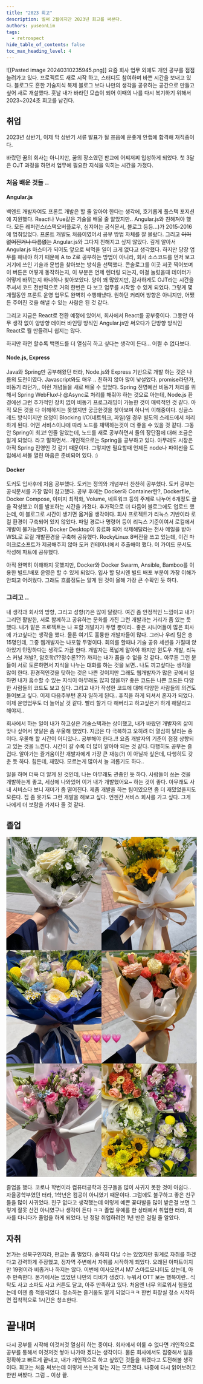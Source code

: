 ```yaml
---
title: "2023 회고"
description: 벌써 2월이지만 2023년 회고를 써본다.
authors: yuseonLim
tags:
  - retrospect
hide_table_of_contents: false
toc_max_heading_level: 4
---
```

![[Pasted image 20240310235945.png]]
요즘 회사 업무 외에도 개인 공부를 점점 늘려가고 있다. 프로젝트도 새로 시작 하고, 스터디도 참여하며
바쁜 시간을 보내고 있다. 블로그도 흔한 기술지식 복제 블로그 보다 나만의 생각을 공유하는 공간으로 만들고 싶어
새로 개설했다. 훗날 내가 바라던 모습이 되어 이때의 나를 다시 복기하기 위해서 2023~2024초 회고를 남긴다.

<!-- truncate -->

## 취업

2023년 상반기, 이제 막 상반기 서류 발표가 될 쯔음에 운좋게 안랩에 합격해 재직중이다.

바랐던 꿈의 회사는 아니지만, 꿈의 장소였던 판교에 어찌저찌 입성하게 되었다. 첫 3달은 OJT 과정을 하면서
업무에 필요한 지식을 익히는 시간을 가졌다.

### 처음 배운 것들 ..

#### Angular.js

백엔드 개발자여도 프론트 개발은 할 줄 알아야 한다는 생각에, 호기롭게 풀스택 포지션에 지원했다.
React나 Vue같은 기술을 배울 줄 알았지만.. Angular.js와 친해져야 했다.
모든 레퍼런스(스택오버플로우, 심지어는 공식문서, 블로그 등등...)가 2015-2016에 멈춰있었다.
프론트 개발도 처음이였어서 공부 방법 자체를 잘 몰랐다. 그리고 ~~이미 없어진거나 다름없는~~
Angular.js와 그다지 친해지고 싶지 않았다. 깊게 알아서 Angular.js 마스터가 되어도
앞으로 써먹을 일이 크게 없다고 생각했다. 하지만 당장 업무를 해내야 하기 때문에 A to Z로 공부하는 방법이 아니라,
회사 소스코드를 먼저 보고 거기에 쓰인 기술과 문법을 찾아보는 방식을 선택했다.
콘솔로그를 이곳 저곳 찍어보며 이 버튼은 어떻게 동작하는지, 이 부분은 언제 렌더링 되는지,
이걸 눌렀을때 데이터가 어떻게 바뀌는지 하나하나 찾아보았다. 양이 꽤 많았지만, 감사하게도 OJT라는 시간을 주셔서
코드 전반적으로 거의 한번은 다 보고 업무를 시작할 수 있게 되었다. 그렇게 몇개월동안 프론트 운영 업무도 완벽히 수행해냈다.
원하던 커리어 방향은 아니지만, 어쨌든 주어진 것을 해낼 수 있는 사람은 된 것 같다.

그리고 지금은 React로 전환 예정에 있어서, 회사에서 React를 공부중이다. 그동안 아무 생각 없이 양방향 데이터 바인딩 방식인
Angular.js만 써오다가 단방향 방식인 React로 뭘 만들려니 쉽지는 않다.

하지만 하면 할수록 백엔드를 더 열심히 하고 싶다는 생각이 든다... 어쩔 수 없다보다.

#### Node.js, Express

Java와 Spring만 공부해왔던 터라, Node.js와 Express 기반으로
개발 하는 것은 나름의 도전이였다. Javascript와도 매우 .. 친하지 않아 많이 낯설었다.
promise라던가, 비동기 라던가,, 이런 개념들을 새로 배울 수 있었다.
Spring 진영에선 비동기 처리를 위해서 Spring WebFlux나 @Async로 처리를 해줘야 하는 것으로 아는데,
Node.js 환경에선 그런 추가적인 장치 없이 비동기 프로그래밍이 가능한 것이 매력적인 것 같다.
아직 모든 것을 다 이해하지는 못했지만 궁금한것을 찾아보며 하나씩 이해중이다.
싱글스레드 방식이지만 요청이 Blocking I/O(네트워크, 파일)일 경우 별도의 스레드에서 처리하게 된다.
어떤 서비스이냐에 따라 노드를 채택하는것이 더 좋을 수 있을 것 같다.
그동안 Spring이 최고! 인줄 알았는데, 노드를 새로 공부하면서 둘의 장단점에 대해 조금은 알게 되었다.
라고 말하면서.. 개인적으로는 Spring을 공부하고 있다. 아무래도 시장은 아직 Spring 진영인 것 같기 때문이다. 그렇지만 필요할때 언제든 node나 파이썬을 도입해서 써볼 열린 마음은 준비되어 있다. :)

#### Docker

도커도 입사후에 처음 공부했다. 도커는 정의와 개념부터 찬찬히 공부했다. 도커 공부는 공식문서를 가장 많이 참고했다.
공부 후에는 Docker와 Container란?, Dockerfile, Docker Compose, 이미지 최적화, Volume, 네트워크 등의 주제로 나누어 6개정도 글을 작성했고 이를 발표하는 시간을 가졌다.
추가적으로 더 다듬어 블로그에도 업로드 했는데, 이 블로그로 시간이 생기면 옮겨올 생각이다.
회사 프로젝트가 리눅스 기반이라 로컬 환경이 구축되어 있지 않았다. 파일 경로나 명령어 등이 리눅스 기준이여서 로컬에서 개발이 불가능했다. Docker Desktop이 유료화 되어 삭제해달라는 전사 메일을 받아
WSL로 로컬 개발환경을 구축해 공유했다. RockyLinux 8버전을 쓰고 있는데, 이건 마이크로소프트가 제공해주지 않아 도커 컨테이너에서 추출해야 했다. 이 가이드 문서도 작성해 파트에 공유했다.

아직 완벽히 이해하지 못했지만, Docker와 Docker Swarm, Ansible, Bamboo를 이용한 빌드/배포
운영은 할 수 있게 되었다. 입사 할 당시엔 빌드 배포 부분이 가장 이해가 안되고 어려웠다. 그래도 흐름정도는 알게 된 것이 올해 가장 큰 수확인 듯 하다.

### 그리고 ..

내 생각과 회사의 방향, 그리고 성향(?)은 많이 달랐다. 여긴 좀 안정적인 느낌이고 내가 그리던 활발한, 서로 함께하고 공유하는 문화를 가진 그런 개발과는 거리가 좀 있는 듯 했다. 내가 맡은 프로젝트는 나 포함 개발자가 두명 뿐이라.. 좋은 시니어들이 많은 회사에 가고싶다는 생각을 했다. 물론 여기도 훌륭한 개발자들이 많다. 그러나 우리 팀은 총 15명인데, 그중 웹개발자는 나포함 두명이다. 회의를 할때나
기술 공유 세션을 가질때 앉아있기 민망하다는 생각도 가끔 한다. 개발자는 폭넓게 알아야 하지만
윈도우 개발, 리눅스 커널 개발?, 암호학(??정수론???) 까지는 내가 품을 수 없을 것 같다..
아무튼 그런 분들이 서로 토론하면서 지식을 나누는 대화를 하는 것을 보면.. 나도 끼고싶다는 생각을 많이 한다. 환경적인것을 탓하는 것은 나쁜 것이지만 그래도 웹개발자가 많은 곳에서 일하면 내가 흡수할 수 있는 지식이 아무래도 많지 않을까? 좋은 코드든 나쁜 코드든 다양한 사람들의 코드도 보고 싶다. 그리고 내가 작성한 코드에 대해 다양한 사람들의 의견도 들어보고 싶다. 이제 다음주부턴 혼자 일하게 된다.. 휴직을 하게 되셔서 혼자가 되었다. 이제 운영업무도 더 늘어날 것 같다. 빨리 할거 다 해버리고 하고싶은거 하게 해달라고 해야지..

회사에서 하는 일이 내가 하고싶은 기술스택과는 상이했고, 내가 바랐던 개발자의 삶이 맞나 싶어서 몇달은 좀 우울해 했었다. 지금은 다 극복하고 오히려 더 열심히 달리는 중이다. 우울해 할 시간이 어디있나.. 공부해야 한다..!! 요즘 개발자의 기준이 점점 상향되고 있는 것을 느낀다. 시간이 갈 수록 더 많이 알아야 되는 것 같다. 다행히도 공부는 즐겁다. 알아가는 즐거움이란 개발자에게 가장 큰 재능(?) 이 아닐까 싶은데, 다행히도 갖춘 듯 하다. 힘든데, 재밌다. 모르는게 많아서 늘 괴롭기도 하다..

일을 하며 더욱 더 알게 된 것인데, 나는 아무래도 관종인 듯 하다. 사람들이 쓰는 것을 개발하는게 좋고,
세상에 나와있어 이거 내가 개발했어요~ 하는 것이 좋다. 아무래도 사내 서비스다 보니 재미가 좀 떨어진다. 제품 개발을 하는 팀이였으면 좀 더 재밌었을지도 모른다. 집 좀 못가도 그런 개발을 해보고 싶다.
언젠간 서비스 회사를 가고 싶다. 그게 나에게 더 보람을 가져다 줄 것 같다.

## 졸업

<div style={{textAlign: 'justify', width: '40%'}}>

![](../static/img/post-img/202402140133.jpeg)

</div>

졸업을 했다. 코로나 학번이라 컴퓨터공학과 친구들을 많이 사귀지 못한 것이 아쉽다.. 자율공학부였던 터라, 1학년은 컴공이 아니였기 때문이다. 그럼에도 불구하고 좋은 친구들을 많이 사귀었다. 친구 없다고 생각했는데 이렇게 예쁜 꽃다발을 많이 받은걸 보면 그렇게 잘못 산건 아니였구나 생각이 든다 ㅋㅋ 졸업 유예를 한 상태에서 취업한 터라, 회사를 다니다가 졸업을 하게 되었다. 난 정말 취업하려면 1년 반은 걸릴 줄 알았다.

## 자취

본가는 성북구인지라, 판교는 좀 멀었다. 솔직히 다닐 수는 있었지만 핑계로 자취를 하겠다고 강력하게 주장했고, 정자역 주변에서 자취를 시작하게 되었다. 오래된 아파트이지만 19평이라 비좁거나 하지는 않다. 이번에 이사오면서 M7 스마트모니터도 샀는데, 아주 만족한다. 본가에서는 없었던 나만의 티비가 생겼다. 누워서 OTT 보는 행복이란.. 식탁도 사고 소파도 사고 커튼도 달고, 아주 만족하고 있다. 처음엔 너무 외로워서 힘들었는데 이젠 좀 적응되었다. 청소하는 즐거움도 알게 되었다ㅋㅋ 한번 화장실 청소 시작하면 집착적으로 1시간은 청소한다.

# 끝내며

다시 공부를 시작해 이것저것 열심히 하는 중이다. 회사에서 이룰 수 없다면 개인적으로 공부를 통해서 이것저것 쌓아 나가야 겠다는 생각이다. 물론 회사에서도 집중해서 일을 정확하고 빠르게 끝내고, 내가 개인적으로 하고 싶었던 것들을 하겠다고 도전해볼 생각이다. 회고는 처음 써보는데 이렇게 쓰는게 맞는 지는 모르겠다. 나중에 다시 읽어보려고 한번 써봤다. 그럼 .. 이상 끝.
